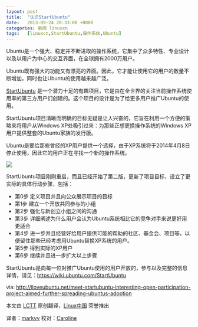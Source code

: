 ```yaml
---
layout: post
title:	"认识StartUbuntu"
date:	2013-09-24 20:33:00 +0800 
categories:	新闻 linuxcn 
tags:	[linuxcn,StartUbuntu,操作系统,Ubuntu]
---
```



Ubuntu是一个强大、稳定并不断进取的操作系统，它集中了众多特性、专业设计以及以用户为中心的交互界面，在全球拥有2000万用户。 


Ubuntu既有强大的功能又有漂亮的界面。因此，它才能让使用它的用户的数量不断增加，同时也让Ubuntu的使用越来越广泛。


[StartUbuntu](https://launchpad.net/startubuntu) 是一个潜力十足的有趣项目，它是由在全世界的关注当前操作系统使用率的第三方用户们创建的。这个项目的设计是为了给更多用户推广Ubuntu的使用。


StartUbuntu项目清晰而明确的目标无疑是让人兴奋的，它旨在利用一个方便的策略来将用户从Windows XP处吸引过来：为那些正想更换操作系统的Windows XP用户提供整套的Ubuntu家族的发行版。


Ubuntu是要给那些曾经的XP用户提供一个选择，由于XP系统将于2014年4月8日停止使用，因此它的用户正在寻找一个新的操作系统。


 ![](/Asserts/Images//attachment/album/201309/24/202810fu51252z5fw7g022.png)


 StartUbuntu项目刚刚重启，而且已经开始了第二版，更新了项目目标，设立了更实际的具体行动步骤，包括：


* 第0步 定义项目并且向公众展示项目的目标
* 第1步 建立一个开放共同参与的小组
* 第2步 强化与新创立小组之间的沟通
* 第3步 详细阐述为什么用户会认为Ubuntu系统相比它的竞争对手来说更好用更适合
* 第4步 进一步并且经营好给用户提供可能的帮助的社区、基金会、项目等，以便留住那些已经考虑用Ubuntu替换XP系统的用户。
* 第5步 得到实际的XP用户
* 第6步 继续并且进一步扩大以上步骤


StartUbuntu是向每一位对推广Ubuntu使用的用户开放的，参与以及完整的信息详情，请见：<https://wiki.ubuntu.com/StartUbuntu>


 


via: <http://iloveubuntu.net/meet-startubuntu-interesting-open-participation-project-aimed-further-spreading-ubuntus-adoption> 


本文由 [LCTT](https://github.com/LCTT/TranslateProject) 原创翻译，[Linux中国](http://linux.cn/portal.php) 荣誉推出


译者：[markvv](http://linux.cn/space/markvv) 校对：[Caroline](http://linux.cn/space/14763)
